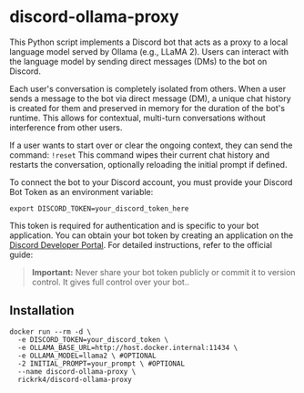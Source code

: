 # discord-ollama-proxy
This Python script implements a Discord bot that acts as a proxy to a local language model served by Ollama (e.g., LLaMA 2). Users can interact with the language model by sending direct messages (DMs) to the bot on Discord.

Each user's conversation is completely isolated from others. When a user sends a message to the bot via direct message (DM), a unique chat history is created for them and preserved in memory for the duration of the bot's runtime. This allows for contextual, multi-turn conversations without interference from other users.

If a user wants to start over or clear the ongoing context, they can send the command:  ```!reset```
This command wipes their current chat history and restarts the conversation, optionally reloading the initial prompt if defined.

To connect the bot to your Discord account, you must provide your Discord Bot Token as an environment variable:

```
export DISCORD_TOKEN=your_discord_token_here
```
This token is required for authentication and is specific to your bot application.
You can obtain your bot token by creating an application on the [Discord Developer Portal](https://discord.com/developers/docs/getting-started). For detailed instructions, refer to the official guide:

> **Important:** Never share your bot token publicly or commit it to version control. It gives full control over your bot..



## Installation
```
docker run --rm -d \
  -e DISCORD_TOKEN=your_discord_token \
  -e OLLAMA_BASE_URL=http://host.docker.internal:11434 \
  -e OLLAMA_MODEL=llama2 \ #OPTIONAL 
  -2 INITIAL_PROMPT=your_prompt \ #OPTIONAL
  --name discord-ollama-proxy \
  rickrk4/discord-ollama-proxy
```
